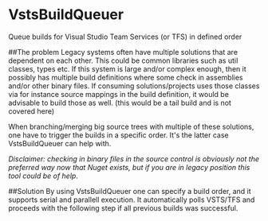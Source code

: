 # VstsBuildQueuer
Queue builds for Visual Studio Team Services (or TFS) in defined order

##The problem
Legacy systems often have multiple solutions that are dependent on each other. This could be common libraries such as util classes, types etc. If this system is large and/or complex enough, then it possibly has multiple build definitions where some check in assemblies and/or other binary files. If consuming solutions/projects uses those classes via for instance source mappings in the build definition, it would be advisable to build those as well. (this would be a tail build and is not covered here)

When branching/merging big source trees with multiple of these solutions, one have to trigger the builds in a specific order. It's the latter case VstsBuildQueuer can help with.

*Disclaimer: checking in binary files in the source control is obviously not the preferred way now that Nuget exists, but if you are in legacy position this tool could be of help.*

##Solution
By using VstsBuildQueuer one can specify a build order, and it supports serial and parallell execution. It automatically polls VSTS/TFS and proceeds with the following step if all previous builds was successful.

